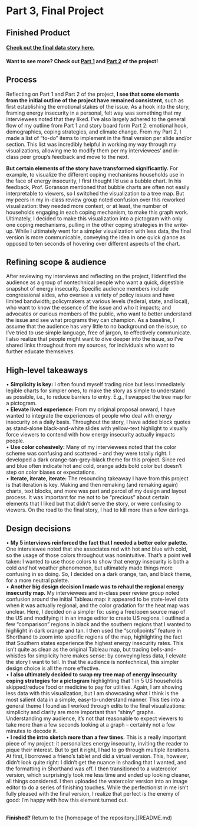 # Part 3, Final Project 
## Finished Product 

#### [Check out the final data story here.](https://carnegiemellon.shorthandstories.com/energy-insecurity/index.html)
#### Want to see more? Check out [Part 1](Final_Project_Part1.md) and [Part 2](Final_Project_Part2.md) of the project!


## Process
Reflecting on Part 1 and Part 2 of the project, <b>I see that some elements from the initial outline of the project have remained consistent</b>, such as first establishing the emotional stakes of the issue. As a hook into the story, framing energy insecurity in a personal, felt way was something that my interviewees noted that they liked. I’ve also largely adhered to the general flow of my outline from Part 1 and story board form Part 2: emotional hook, demographics, coping strategies, and climate change. From my Part 2, I made a list of “to-do” items to implement in the final version per slide and/or section. This list was incredibly helpful in working my way through my visualizations, allowing me to modify them per my interviewees’ and in-class peer group’s feedback and move to the next.

<b>But certain elements of the story have transformed significantly.</b> For example, to visualize the different coping mechanisms households use in the face of energy insecurity, I first thought I’d use a bubble chart. In his feedback, Prof. Goranson mentioned that bubble charts are often not easily interpretable to viewers, so I switched the visualization to a tree map. But my peers in my in-class review group noted confusion over this reworked visualization: they needed more context, or at least, the number of households engaging in each coping mechanism, to make this graph work. Ultimately, I decided to make this visualization into a pictogram with only one coping mechanisms, pulling in the other coping strategies in the write-up. While I ultimately went for a simpler visualization with less data, the final version is more communicable, conveying the idea in one quick glance as opposed to ten seconds of hovering over different aspects of the chart. 

## Refining scope & audience
After reviewing my interviews and reflecting on the project, I identified the audience as a group of nontechnical people who want a quick, digestible snapshot of energy insecurity. Specific audience members include congressional aides, who oversee a variety of policy issues and have limited bandwidth; policymakers at various levels (federal, state, and local), who want to know the essence of the issue and who it impacts; and advocates or curious members of the public, who want to better understand the issue and see what programs they can champion. As a baseline, I assume that the audience has very little to no background on the issue, so I’ve tried to use simple language, free of jargon, to effectively communicate. I also realize that people might want to dive deeper into the issue, so I’ve shared links throughout from my sources, for individuals who want to further educate themselves. 

## High-level takeaways
•	<b>Simplicity is key:</b> I often found myself trading nice but less immediately legible charts for simpler ones, to make the story as simple to understand as possible, i.e., to reduce barriers to entry. E.g., I swapped the tree map for a pictogram.
<br>
•	<b>Elevate lived experience:</b> From my original proposal onward, I have wanted to integrate the experiences of people who deal with energy insecurity on a daily basis. Throughout the story, I have added block quotes as stand-alone black-and-white slides with yellow-text highlight to visually force viewers to contend with how energy insecurity actually impacts people.<br>
•	<b>Use color cohesively:</b> Many of my interviewees noted that the color scheme was confusing and scattered – and they were totally right. I developed a dark orange-tan-grey-black theme for this project. Since red and blue often indicate hot and cold, orange adds bold color but doesn’t step on color biases or expectations.<br>
•	<b>Iterate, iterate, iterate:</b> The resounding takeaway I have from this project is that iteration is key. Making and then remaking (and remaking again) charts, text blocks, and more was part and parcel of my design and layout process. It was important for me not to be “precious” about certain elements that I liked but that didn’t serve the story, or were confusing to viewers. On the road to the final story, I had to kill more than a few darlings.   

## Design decisions
•	<b>My 5 interviews reinforced the fact that I needed a better color palette.</b> One interviewee noted that she associates red with hot and blue with cold, so the usage of those colors throughout was nonintuitive. That’s a point well taken: I wanted to use those colors to show that energy insecurity is both a cold <em>and</em> hot weather phenomenon, but ultimately made things more confusing in so doing. So, I decided on a dark orange, tan, and black theme, for a more neutral palette.<br> 
•	<b>Another big design decision I made was to rehaul the regional energy insecurity map.</b> My interviewees and in-class peer review group noted confusion around the initial Tableau map: it appeared to be state-level data when it was actually regional, and the color gradation for the heat map was unclear. Here, I decided on a simpler fix: using a free/open source map of the US and modifying it in an image editor to create US regions. I outlined a few “comparison” regions in black and the southern regions that I wanted to highlight in dark orange and tan. I then used the “scrollpoints” feature in Shorthand to zoom into specific regions of the map, highlighting the fact that Southern states experience the highest energy insecurity rates. This isn’t quite as clean as the original Tableau map, but trading bells-and-whistles for simplicity here makes sense: by conveying less data, I elevate the story I want to tell. In that the audience is nontechnical, this simpler design choice is all the more effective.<br>
•	<b>I also ultimately decided to swap my tree map of energy insecurity coping strategies for a pictogram</b> highlighting that 1 in 5 US households skipped/reduce food or medicine to pay for utilities. Again, I am showing less data with this visualization, but I am showcasing what I think is the most salient data in a simple, easy-to-understand manner. This ties into a general theme I found as I worked through edits to the final visualizations: simplicity and clarity are more important than “shiny” graphs. Understanding my audience, it’s not that reasonable to expect viewers to take more than a few seconds looking at a graph – certainly not a few minutes to decode it.<br> 
•	<b>I redid the intro sketch more than a few times.</b> This is a really important piece of my project: it personalizes energy insecurity, inviting the reader to pique their interest. But to get it right, I had to go through multiple iterations. At first, I borrowed a friend’s tablet and did a virtual version. This, however, didn’t look quite right: I didn’t get the nuance in shading that I wanted, and the formatting in Shorthand was off. I then transitioned to a watercolor version, which surprisingly took me less time and ended up looking cleaner, all things considered. I then uploaded the watercolor version into an image editor to do a series of finishing touches. While the perfectionist in me isn’t fully pleased with the final version, I realize that perfect is the enemy of good: I’m happy with how this element turned out.


<br>
<b>Finished?</b> Return to the [homepage of the repository.](README.md)
